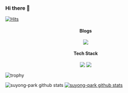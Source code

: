 ### Hi there 👋

[![Hits](https://hits.seeyoufarm.com/api/count/incr/badge.svg?url=https%3A%2F%2Fgithub.com%2Fsuyong-park&count_bg=%2379C83D&title_bg=%23555555&icon=github.svg&icon_color=%23E7E7E7&title=visitor&edge_flat=false)](https://hits.seeyoufarm.com)

<div align="center">
  <h4>Blogs</h4>
  <img src="https://img.shields.io/badge/velog-20C997?style=for-the-badge&logo=Velog&logoColor=black">
</div>

<div align="center">
  <h4>Tech Stack</h4>
  <img src="https://img.shields.io/badge/Kotlin-7F52FF?style=for-the-badge&logo=Kotlin&logoColor=black">
  <img src="https://img.shields.io/badge/Android-3DDC84?style=for-the-badge&logo=Android&logoColor=black">
</div>

![trophy](https://github-profile-trophy.vercel.app/?username=suyong-park)

![suyong-park github stats](https://github-readme-stats.vercel.app/api?username=suyong-park&show_icons=true)
[![suyong-park github stats](https://github-readme-stats.vercel.app/api/top-langs/?username=suyong-park&show_icons=true&hide_border=true&title_color=004386&icon_color=004386&layout=compact)](https://github.com/suyong-park)

<!--
**suyong-park/suyong-park** is a ✨ _special_ ✨ repository because its `README.md` (this file) appears on your GitHub profile.

Here are some ideas to get you started:

- 🔭 I’m currently working on ...
- 🌱 I’m currently learning ...
- 👯 I’m looking to collaborate on ...
- 🤔 I’m looking for help with ...
- 💬 Ask me about ...
- 📫 How to reach me: ...
- 😄 Pronouns: ...
- ⚡ Fun fact: ...
-->
